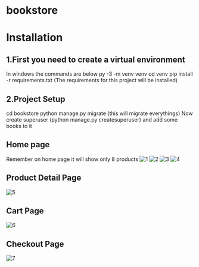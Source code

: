 # bookstore
# Installation

## 1.First you need to create a virtual environment 
In windows the commands are below
py -3 -m venv venv
cd venv
pip install -r requirements.txt  (The requirements for this project will be installed)

## 2.Project Setup 
cd bookstore 
python manage.py migrate (this will migrate everythings)
Now create superuser (python manage.py createsuperuser) and add some books to it

## Home page
Remember on home page it will show only 8 products 
![1](https://user-images.githubusercontent.com/35064996/83720866-c8547880-a5ee-11ea-8451-b0474968e564.png)
![2](https://user-images.githubusercontent.com/35064996/83720871-cab6d280-a5ee-11ea-853d-884d3a117de1.png)
![3](https://user-images.githubusercontent.com/35064996/83720873-cc809600-a5ee-11ea-8671-ead7aea80b87.png)
![4](https://user-images.githubusercontent.com/35064996/83720851-c25e9780-a5ee-11ea-81fe-747c193c7248.png)

## Product Detail Page
![5](https://user-images.githubusercontent.com/35064996/83720853-c4285b00-a5ee-11ea-9abc-ea730a60503b.png)

## Cart Page
![6](https://user-images.githubusercontent.com/35064996/83720861-c7234b80-a5ee-11ea-87f1-c846497c5c04.png)
## Checkout Page
![7](https://user-images.githubusercontent.com/35064996/83720863-c7bbe200-a5ee-11ea-96a9-f6dc34e5f65e.png)
